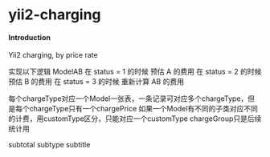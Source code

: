# yii2-charging

#### Introduction
Yii2 charging, by price rate

实现以下逻辑
ModelAB
在 status = 1 的时候 预估 A 的费用
在 status = 2 的时候 预估 B 的费用
在 status = 3 的时候 重新计算 AB 的费用

每个chargeType对应一个Model一张表，一条记录可对应多个chargeType，但是每个chargeType只有一个chargePrice
如果一个Model有不同的子类对应不同的计费，用customType区分，只能对应一个customType
chargeGroup只是后续统计用

subtotal
subtype
subtitle
